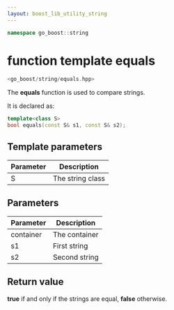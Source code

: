 ```yaml
---
layout: boost_lib_utility_string
---
```


```c++
namespace go_boost::string
```

# function template equals

```c++
<go_boost/string/equals.hpp>
```

The **equals** function is used to compare strings.

It is declared as:

```c++
template<class S>
bool equals(const S& s1, const S& s2);
```

## Template parameters

Parameter | Description
-|-
S|The string class

## Parameters

Parameter | Description
-|-
container|The container
s1|First string
s2|Second string

## Return value

**true** if and only if the strings are equal, **false** otherwise.

